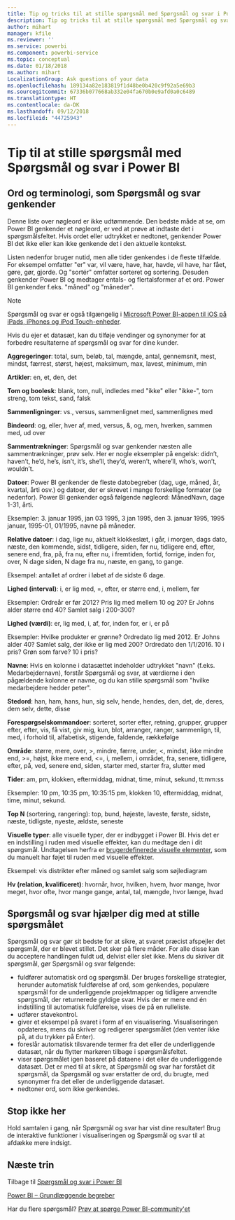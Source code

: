 ```yaml
---
title: Tip og tricks til at stille spørgsmål med Spørgsmål og svar i Power BI
description: Tip og tricks til at stille spørgsmål med Spørgsmål og svar i Power BI
author: mihart
manager: kfile
ms.reviewer: ''
ms.service: powerbi
ms.component: powerbi-service
ms.topic: conceptual
ms.date: 01/18/2018
ms.author: mihart
LocalizationGroup: Ask questions of your data
ms.openlocfilehash: 189134a82e183819f1d48be0b420c9f92a5e69b3
ms.sourcegitcommit: 67336b077668ab332e04fa670b0e9afd0a0c6489
ms.translationtype: HT
ms.contentlocale: da-DK
ms.lasthandoff: 09/12/2018
ms.locfileid: "44725943"
---
```

# <a name="tips-for-asking-questions-in-power-bi-qa"></a>Tip til at stille spørgsmål med Spørgsmål og svar i Power BI
## <a name="words-and-terminology-that-qa-recognizes"></a>Ord og terminologi, som Spørgsmål og svar genkender
Denne liste over nøgleord er ikke udtømmende.  Den bedste måde at se, om Power BI genkender et nøgleord, er ved at prøve at indtaste det i spørgsmålsfeltet.  Hvis ordet eller udtrykket er nedtonet, genkender Power BI det ikke eller kan ikke genkende det i den aktuelle kontekst.

Listen nedenfor bruger nutid, men alle tider genkendes i de fleste tilfælde. For eksempel omfatter "er" var, vil være, have, har, havde, vil have, har fået, gøre, gør, gjorde.  Og "sortér" omfatter sorteret og sortering.  Desuden genkender Power BI og medtager entals- og flertalsformer af et ord. Power BI genkender f.eks. "måned" og "måneder".

> [!NOTE]
> Spørgsmål og svar er også tilgængelig i [Microsoft Power BI-appen til iOS på iPads, iPhones og iPod Touch-enheder](consumer/mobile/mobile-apps-ios-qna.md).
> 
> 

Hvis du ejer et datasæt, kan du tilføje vendinger og synonymer for at forbedre resultaterne af spørgsmål og svar for dine kunder.

**Aggregeringer**: total, sum, beløb, tal, mængde, antal, gennemsnit, mest, mindst, færrest, størst, højest, maksimum, max, lavest, minimum, min

**Artikler**: en, et, den, det

**Tom og boolesk**: blank, tom, null, indledes med "ikke" eller "ikke-", tom streng, tom tekst, sand, falsk

**Sammenligninger**: vs., versus, sammenlignet med, sammenlignes med

**Bindeord**: og, eller, hver af, med, versus, &, og, men, hverken, sammen med, ud over

**Sammentrækninger**: Spørgsmål og svar genkender næsten alle sammentrækninger, prøv selv.  Her er nogle eksempler på engelsk: didn’t, haven’t, he’d, he’s, isn’t, it’s, she’ll, they’d, weren’t, where’ll, who’s, won’t, wouldn’t.

**Datoer**: Power BI genkender de fleste datobegreber (dag, uge, måned, år, kvartal, årti osv.) og datoer, der er skrevet i mange forskellige formater (se nedenfor). Power BI genkender også følgende nøgleord: MånedNavn, dage 1-31, årti.

Eksempler: 3. januar 1995, jan 03 1995, 3 jan 1995, den 3. januar 1995, 1995 januar, 1995-01, 01/1995, navne på måneder.

**Relative datoer**: i dag, lige nu, aktuelt klokkeslæt, i går, i morgen, dags dato, næste, den kommende, sidst, tidligere, siden, før nu, tidligere end, efter, senere end, fra, på, fra nu, efter nu, i fremtiden, fortid, forrige, inden for, over, N dage siden, N dage fra nu, næste, en gang, to gange.

Eksempel: antallet af ordrer i løbet af de sidste 6 dage.

**Lighed (interval)**: i, er lig med, =, efter, er større end, i, mellem, før

Eksempler: Ordreår er før 2012? Pris lig med mellem 10 og 20? Er Johns alder større end 40? Samlet salg i 200-300?

**Lighed (værdi)**: er, lig med, i, af, for, inden for, er i, er på

Eksempler: Hvilke produkter er grønne? Ordredato lig med 2012. Er Johns alder 40? Samlet salg, der ikke er lig med 200? Ordredato den 1/1/2016. 10 i pris? Grøn som farve? 10 i pris?

**Navne**: Hvis en kolonne i datasættet indeholder udtrykket "navn" (f.eks. Medarbejdernavn), forstår Spørgsmål og svar, at værdierne i den pågældende kolonne er navne, og du kan stille spørgsmål som "hvilke medarbejdere hedder peter".

**Stedord**: han, ham, hans, hun, sig selv, hende, hendes, den, det, de, deres, dem selv, dette, disse

**Forespørgselskommandoer**: sorteret, sorter efter, retning, grupper, grupper efter, efter, vis, få vist, giv mig, kun, blot, arranger, ranger, sammenlign, til, med, i forhold til, alfabetisk, stigende, faldende, rækkefølge

**Område**: større, mere, over, >, mindre, færre, under, <,  mindst, ikke mindre end, >=, højst, ikke mere end, <=, i, mellem, i området, fra, senere, tidligere, efter, på, ved, senere end, siden, starter med, starter fra, slutter med

**Tider**: am, pm, klokken, eftermiddag, midnat, time, minut, sekund, tt:mm:ss

Eksempler: 10 pm, 10:35 pm, 10:35:15 pm, klokken 10, eftermiddag, midnat, time, minut, sekund.

**Top N** (sortering, rangering): top, bund, højeste, laveste, første, sidste, næste, tidligste, nyeste, ældste, seneste

**Visuelle typer**: alle visuelle typer, der er indbygget i Power BI.  Hvis det er en indstilling i ruden med visuelle effekter, kan du medtage den i dit spørgsmål.  Undtagelsen herfra er [brugerdefinerede visuelle elementer](power-bi-custom-visuals.md), som du manuelt har føjet til ruden med visuelle effekter.

Eksempel: vis distrikter efter måned og samlet salg som søjlediagram

**Hv (relation, kvalificeret)**: hvornår, hvor, hvilken, hvem, hvor mange, hvor meget, hvor ofte, hvor mange gange, antal, tal, mængde, hvor længe, hvad

## <a name="qa-helps-you-phrase-the-question"></a>Spørgsmål og svar hjælper dig med at stille spørgsmålet
Spørgsmål og svar gør sit bedste for at sikre, at svaret præcist afspejler det spørgsmål, der er blevet stillet. Det sker på flere måder. For alle disse kan du acceptere handlingen fuldt ud, delvist eller slet ikke. Mens du skriver dit spørgsmål, gør Spørgsmål og svar følgende:

* fuldfører automatisk ord og spørgsmål. Der bruges forskellige strategier, herunder automatisk fuldførelse af ord, som genkendes, populære spørgsmål for de underliggende projektmapper og tidligere anvendte spørgsmål, der returnerede gyldige svar. Hvis der er mere end én indstilling til automatisk fuldførelse, vises de på en rulleliste.
* udfører stavekontrol.
* giver et eksempel på svaret i form af en visualisering. Visualiseringen opdateres, mens du skriver og redigerer spørgsmålet (den venter ikke på, at du trykker på Enter).
* foreslår automatisk tilsvarende termer fra det eller de underliggende datasæt, når du flytter markøren tilbage i spørgsmålsfeltet.
* viser spørgsmålet igen baseret på dataene i det eller de underliggende datasæt. Det er med til at sikre, at Spørgsmål og svar har forstået dit spørgsmål, da Spørgsmål og svar erstatter de ord, du brugte, med synonymer fra det eller de underliggende datasæt.
* nedtoner ord, som ikke genkendes.

## <a name="dont-stop-now"></a>Stop ikke her
Hold samtalen i gang, når Spørgsmål og svar har vist dine resultater! Brug de interaktive funktioner i visualiseringen og Spørgsmål og svar til at afdække mere indsigt.

## <a name="next-steps"></a>Næste trin
Tilbage til [Spørgsmål og svar i Power BI](power-bi-q-and-a.md)  

[Power BI – Grundlæggende begreber](service-basic-concepts.md)  

Har du flere spørgsmål? [Prøv at spørge Power BI-community'et](http://community.powerbi.com/)

